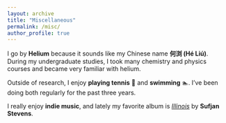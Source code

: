 ```yaml
---
layout: archive
title: "Miscellaneous"
permalink: /misc/
author_profile: true
---
```


I go by **Helium** because it sounds like my Chinese name **何浏 (Hé Liú)**. During my undergraduate studies, I took many chemistry and physics courses and became very familiar with helium.

Outside of research, I enjoy **playing tennis** 🎾 and **swimming** 🏊. I’ve been doing both regularly for the past three years.

I really enjoy **indie music**, and lately my favorite album is [*Illinois*](https://pitchfork.com/reviews/albums/7514-illinois/) by **Sufjan Stevens**.
 
